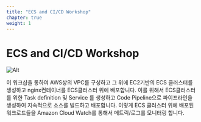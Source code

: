 ```yaml
---
title: "ECS and CI/CD Workshop"
chapter: true
weight: 1
---
```


# ECS and CI/CD Workshop
![Alt](images/overall-architecture-2.png "create pipe")

이 워크샵을 통하여 AWS상의 VPC를 구성하고 그 위에 EC2기반의 ECS 클러스터를 생성하고 nginx컨테이너를 ECS클러스터 위에 배포합니다. 이를 위해서 ECS클러스터를 위한 Task definition 및 Service 를 생성하고 Code Pipeline으로 파이프라인을 생성하여 지속적으로 소스를 빌드하고 배포합니다. 이렇게 ECS 클러스터 위에 배포된 워크로드들을 Amazon Cloud Watch를 통해서 메트릭/로그를 모니터링 합니다.
